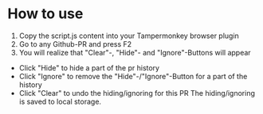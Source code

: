 # How to use
1. Copy the script.js content into your Tampermonkey browser plugin
1. Go to any Github-PR and press F2
1. You will realize that "Clear"-, "Hide"- and "Ignore"-Buttons will appear
* Click "Hide" to hide a part of the pr history
* Click "Ignore" to remove the "Hide"-/"Ignore"-Button for a part of the history
* Click "Clear" to undo the hiding/ignoring for this PR
The hiding/ignoring is saved to local storage.
